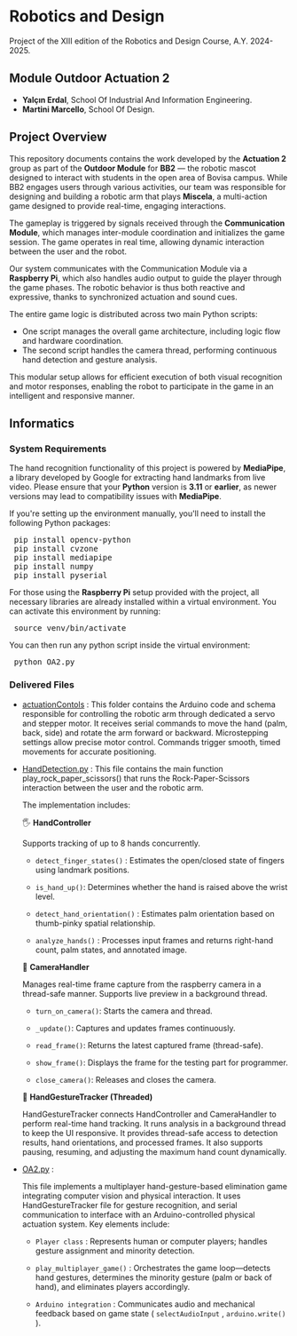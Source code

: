 # Robotics and Design

Project of the XIII edition of the Robotics and Design Course, A.Y. 2024-2025.

## Module Outdoor Actuation 2 
- **Yalçın Erdal**, School Of Industrial And Information Engineering.
- **Martini Marcello**, School Of Design.
## Project Overview
This repository documents contains the work developed by the **Actuation 2** group as part of the **Outdoor Module** for **BB2** — the robotic mascot designed to interact with students in the open area of Bovisa campus. While BB2 engages users through various activities, our team was responsible for designing and building a robotic arm that plays **Miscela**, a multi-action game designed to provide real-time, engaging interactions.

The gameplay is triggered by signals received through the **Communication Module**, which manages inter-module coordination and initializes the game session. The game operates in real time, allowing dynamic interaction between the user and the robot.

Our system communicates with the Communication Module via a **Raspberry Pi**, which also handles audio output to guide the player through the game phases. The robotic behavior is thus both reactive and expressive, thanks to synchronized actuation and sound cues.

The entire game logic is distributed across two main Python scripts:

- One script manages the overall game architecture, including logic flow and hardware coordination.
- The second script handles the camera thread, performing continuous hand detection and gesture analysis.
  
This modular setup allows for efficient execution of both visual recognition and motor responses, enabling the robot to participate in the game in an intelligent and responsive manner.

## Informatics
### System Requirements 

The hand recognition functionality of this project is powered by **MediaPipe**, a library developed by Google for extracting hand landmarks from live video. Please ensure that your **Python** version is **3.11** or **earlier**, as newer versions may lead to compatibility issues with **MediaPipe**.

If you're setting up the environment manually, you'll need to install the following Python packages:

<pre> pip install opencv-python
 pip install cvzone
 pip install mediapipe
 pip install numpy
 pip install pyserial </pre>

For those using the **Raspberry Pi** setup provided with the project, all necessary libraries are already installed within a virtual environment. You can activate this environment by running:

<pre> source venv/bin/activate</pre>

You can then run any python script inside the virtual environment:

<pre> python OA2.py </pre>

### Delivered Files

- [actuationContols](https://github.com/yalcinerdal/roboticsDesignGame/tree/main/actuationControls) : This folder contains the Arduino code and schema responsible for controlling the robotic arm through dedicated a servo and stepper motor. It receives serial commands to move the hand (palm, back, side) and rotate the arm forward or backward. Microstepping settings allow precise motor control. Commands trigger smooth, timed movements for accurate positioning.

- [HandDetection.py](https://github.com/yalcinerdal/roboticsDesignGame/blob/main/HandDetection.py) : This file contains the main function play_rock_paper_scissors() that runs the Rock-Paper-Scissors interaction between the user and the robotic arm.

	The implementation includes:

	🖐️ **HandController**

	Supports tracking of up to 8 hands concurrently.

	- `detect_finger_states()` : Estimates the open/closed state of fingers using landmark positions.

	- `is_hand_up()`: Determines whether the hand is raised above the wrist level.

	- `detect_hand_orientation()` : Estimates palm orientation based on thumb-pinky spatial relationship.

	- `analyze_hands()` : Processes input frames and returns right-hand count, palm states, and annotated image.

	📸 **CameraHandler**

	Manages real-time frame capture from the raspberry camera in a thread-safe manner. Supports live preview in a background thread.

	- `turn_on_camera()`: Starts the camera and thread.
  
	- `_update()`: Captures and updates frames continuously.
   
	- `read_frame()`: Returns the latest captured frame (thread-safe).
   
	- `show_frame()`: Displays the frame for the testing part for programmer.
   
	- `close_camera()`: Releases and closes the camera. 

	👀 **HandGestureTracker (Threaded)**

	HandGestureTracker connects HandController and CameraHandler to perform real-time hand tracking. It runs analysis in a background thread to keep the UI responsive. It provides thread-safe access to detection results, hand orientations, and processed frames. It also supports pausing, resuming, and adjusting the maximum hand count dynamically.

- [OA2.py](https://github.com/yalcinerdal/roboticsDesignGame/blob/main/OA2.py) :

	This file implements a multiplayer hand-gesture-based elimination game integrating computer vision and physical interaction. It uses HandGestureTracker file for gesture recognition, and serial communication to interface with an Arduino-controlled physical actuation system. Key elements include:

	- `Player class` : Represents human or computer players; handles gesture assignment and minority detection.

	- `play_multiplayer_game()` : Orchestrates the game loop—detects hand gestures, determines the minority gesture (palm or back of hand), and eliminates players accordingly.

	- `Arduino integration` : Communicates audio and mechanical feedback based on game state ( `selectAudioInput` , `arduino.write()` ).



